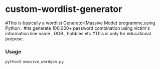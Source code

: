 # custom-wordlist-generator


#This is basically a wordlist Generator(Massive Mode) programme,using Python .
#Its generate 100,000+ password combination using victim's information line name , DOB , hobbies etc 
#This is only for educational purpose.
### Usage

```bash
python3 massive_wordgen.py
